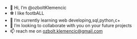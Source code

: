 - 👋 Hi, I’m @ozboltKlemencic
- ⚽ I like footbALL
- 🌱 I’m currently learning web developing,sql,python,c+
- 💞️ I’m looking to collaborate with you on your future projects
- 📫 reach me on ozbolt.klemencic@gmail.com
